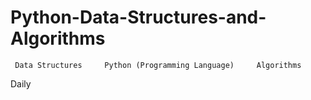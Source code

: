 # Python-Data-Structures-and-Algorithms
     Data Structures     Python (Programming Language)     Algorithms







Daily
